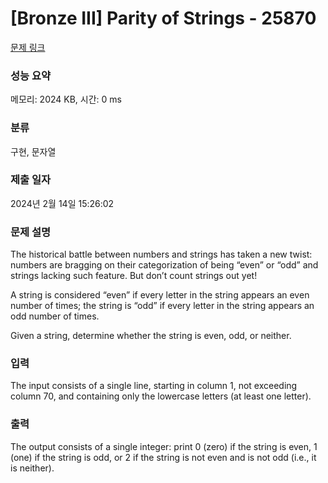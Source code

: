 # [Bronze III] Parity of Strings - 25870 

[문제 링크](https://www.acmicpc.net/problem/25870) 

### 성능 요약

메모리: 2024 KB, 시간: 0 ms

### 분류

구현, 문자열

### 제출 일자

2024년 2월 14일 15:26:02

### 문제 설명

<p>The historical battle between numbers and strings has taken a new twist: numbers are bragging on their categorization of being “even” or “odd” and strings lacking such feature. But don’t count strings out yet!</p>

<p>A string is considered “even” if every letter in the string appears an even number of times; the string is “odd” if every letter in the string appears an odd number of times.</p>

<p>Given a string, determine whether the string is even, odd, or neither.</p>

### 입력 

 <p>The input consists of a single line, starting in column 1, not exceeding column 70, and containing only the lowercase letters (at least one letter).</p>

### 출력 

 <p>The output consists of a single integer: print 0 (zero) if the string is even, 1 (one) if the string is odd, or 2 if the string is not even and is not odd (i.e., it is neither).</p>

